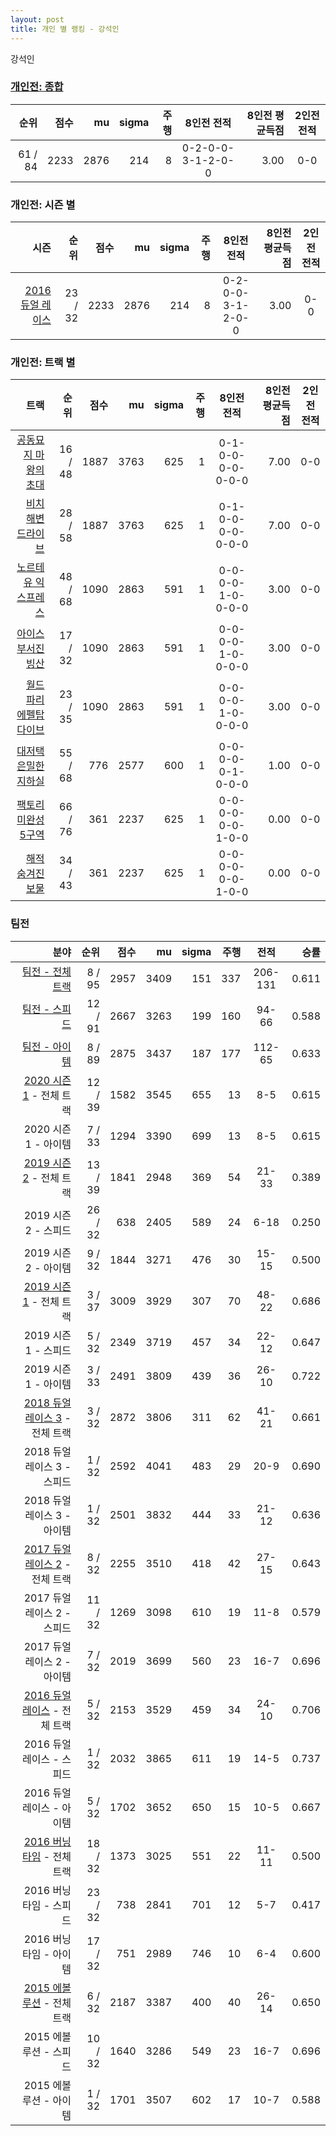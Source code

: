 ```yaml
---
layout: post
title: 개인 별 랭킹 - 강석인
---
```


강석인

### [개인전: 종합](../singles-full)

| 순위 | 점수 | mu | sigma | 주행 | 8인전 전적 | 8인전 평균득점 | 2인전 전적 |
|---:|---:|---:|---:|---:|:---:|---:|:---:|
| 61 / 84 | 2233 | 2876 | 214 | 8 | 0-2-0-0-3-1-2-0-0 | 3.00 | 0-0 |

### 개인전: 시즌 별

| 시즌 | 순위 | 점수 | mu | sigma | 주행 | 8인전 전적 | 8인전 평균득점 | 2인전 전적 |
|---:|---:|---:|---:|---:|---:|:---:|---:|:---:|
| [2016 듀얼 레이스](../singles-s2016_1) | 23 / 32 | 2233 | 2876 | 214 | 8 |  0-2-0-0-3-1-2-0-0 | 3.00 | 0-0 |

### 개인전: 트랙 별

| 트랙 | 순위 | 점수 | mu | sigma | 주행 | 8인전 전적 | 8인전 평균득점 | 2인전 전적 |
|---:|---:|---:|---:|---:|---:|:---:|---:|:---:|
| [공동묘지 마왕의 초대](../mawang) | 16 / 48 | 1887 | 3763 | 625 | 1 | 0-1-0-0-0-0-0-0-0 | 7.00 | 0-0 |
| [비치 해변 드라이브](../haebyun) | 28 / 58 | 1887 | 3763 | 625 | 1 | 0-1-0-0-0-0-0-0-0 | 7.00 | 0-0 |
| [노르테유 익스프레스](../noex) | 48 / 68 | 1090 | 2863 | 591 | 1 | 0-0-0-0-1-0-0-0-0 | 3.00 | 0-0 |
| [아이스 부서진 빙산](../boobing) | 17 / 32 | 1090 | 2863 | 591 | 1 | 0-0-0-0-1-0-0-0-0 | 3.00 | 0-0 |
| [월드 파리 에펠탑 다이브](../eifel) | 23 / 35 | 1090 | 2863 | 591 | 1 | 0-0-0-0-1-0-0-0-0 | 3.00 | 0-0 |
| [대저택 은밀한 지하실](../jeotaek) | 55 / 68 | 776 | 2577 | 600 | 1 | 0-0-0-0-0-1-0-0-0 | 1.00 | 0-0 |
| [팩토리 미완성 5구역](../district5) | 66 / 76 | 361 | 2237 | 625 | 1 | 0-0-0-0-0-0-1-0-0 | 0.00 | 0-0 |
| [해적 숨겨진 보물](../haesumbo) | 34 / 43 | 361 | 2237 | 625 | 1 | 0-0-0-0-0-0-1-0-0 | 0.00 | 0-0 |

### 팀전

| 분야 | 순위 | 점수 | mu | sigma | 주행 | 전적 | 승률 |
|---:|---:|---:|---:|---:|---:|:---:|---:|
| [팀전 - 전체 트랙](../team-full) | 8 / 95 | 2957 | 3409 | 151 | 337 | 206-131 | 0.611 |
| [팀전 - 스피드](../team-speed) | 12 / 91 | 2667 | 3263 | 199 | 160 | 94-66 | 0.588 |
| [팀전 - 아이템](../team-item) | 8 / 89 | 2875 | 3437 | 187 | 177 | 112-65 | 0.633 |
| [2020 시즌 1](../teams-t2020_1) - 전체 트랙 | 12 / 39 | 1582 | 3545 | 655 | 13 | 8-5 | 0.615 |
| 2020 시즌 1 - 아이템 | 7 / 33 | 1294 | 3390 | 699 | 13 | 8-5 | 0.615 |
| [2019 시즌 2](../teams-t2019_2) - 전체 트랙 | 13 / 39 | 1841 | 2948 | 369 | 54 | 21-33 | 0.389 |
| 2019 시즌 2 - 스피드 | 26 / 32 | 638 | 2405 | 589 | 24 | 6-18 | 0.250 |
| 2019 시즌 2 - 아이템 | 9 / 32 | 1844 | 3271 | 476 | 30 | 15-15 | 0.500 |
| [2019 시즌 1](../teams-t2019_1) - 전체 트랙 | 3 / 37 | 3009 | 3929 | 307 | 70 | 48-22 | 0.686 |
| 2019 시즌 1 - 스피드 | 5 / 32 | 2349 | 3719 | 457 | 34 | 22-12 | 0.647 |
| 2019 시즌 1 - 아이템 | 3 / 33 | 2491 | 3809 | 439 | 36 | 26-10 | 0.722 |
| [2018 듀얼 레이스 3](../teams-t2018_1) - 전체 트랙 | 3 / 32 | 2872 | 3806 | 311 | 62 | 41-21 | 0.661 |
| 2018 듀얼 레이스 3 - 스피드 | 1 / 32 | 2592 | 4041 | 483 | 29 | 20-9 | 0.690 |
| 2018 듀얼 레이스 3 - 아이템 | 1 / 32 | 2501 | 3832 | 444 | 33 | 21-12 | 0.636 |
| [2017 듀얼 레이스 2](../teams-t2017_1) - 전체 트랙 | 8 / 32 | 2255 | 3510 | 418 | 42 | 27-15 | 0.643 |
| 2017 듀얼 레이스 2 - 스피드 | 11 / 32 | 1269 | 3098 | 610 | 19 | 11-8 | 0.579 |
| 2017 듀얼 레이스 2 - 아이템 | 7 / 32 | 2019 | 3699 | 560 | 23 | 16-7 | 0.696 |
| [2016 듀얼 레이스](../teams-t2016_2) - 전체 트랙 | 5 / 32 | 2153 | 3529 | 459 | 34 | 24-10 | 0.706 |
| 2016 듀얼 레이스 - 스피드 | 1 / 32 | 2032 | 3865 | 611 | 19 | 14-5 | 0.737 |
| 2016 듀얼 레이스 - 아이템 | 5 / 32 | 1702 | 3652 | 650 | 15 | 10-5 | 0.667 |
| [2016 버닝 타임](../teams-t2016_1) - 전체 트랙 | 18 / 32 | 1373 | 3025 | 551 | 22 | 11-11 | 0.500 |
| 2016 버닝 타임 - 스피드 | 23 / 32 | 738 | 2841 | 701 | 12 | 5-7 | 0.417 |
| 2016 버닝 타임 - 아이템 | 17 / 32 | 751 | 2989 | 746 | 10 | 6-4 | 0.600 |
| [2015 에볼루션](../teams-t2015_1) - 전체 트랙 | 6 / 32 | 2187 | 3387 | 400 | 40 | 26-14 | 0.650 |
| 2015 에볼루션 - 스피드 | 10 / 32 | 1640 | 3286 | 549 | 23 | 16-7 | 0.696 |
| 2015 에볼루션 - 아이템 | 1 / 32 | 1701 | 3507 | 602 | 17 | 10-7 | 0.588 |
